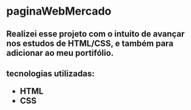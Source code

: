 # paginaWebMercado

<h2>Realizei esse projeto com o intuito de avançar nos estudos de HTML/CSS, e também para adicionar ao meu portifólio.<h2>

tecnologias utilizadas: 

- HTML
- CSS
